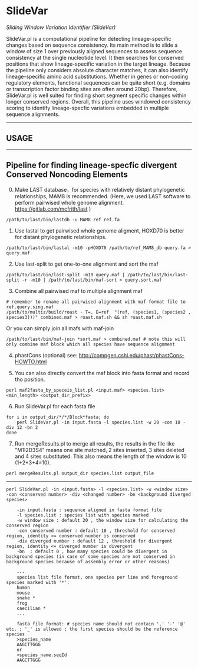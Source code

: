 # SlideVar
_Sliding Window Variation Identifier (SlideVar)_

SlideVar.pl is a computational pipeline for detecting lineage-specific changes based on sequence consistency. Its main method is to slide a window of size 1 over previously aligned sequences to assess sequence consistency at the single nucleotide level. It then searches for conserved positions that show lineage-specific variation in the target lineage. Because the pipeline only considers absolute character matches, it can also identify lineage-specific amino acid substitutions. Whether in genes or non-coding regulatory elements, functional sequences can be quite short (e.g. domains or transcription factor binding sites are often around 20bp). Therefore, SlideVar.pl is well suited for finding short segment specific changes within longer conserved regions. Overall, this pipeline uses windowed consistency scoring to identify lineage-specfic variations embedded in multiple sequence alignments.

---
## USAGE


---
## Pipeline for finding lineage-specfic divergent Conserved Noncoding Elements


0. Make LAST database，for species with relatively distant phylogenetic relationships, MAM8 is recommended. (Here, we used LAST software to perform pairwised whole genome alignment. https://gitlab.com/mcfrith/last )
```
/path/to/last/bin/lastdb -u MAM8 ref ref.fa
```

1. Use lastal to get pairwised whole genome aligment, HOXD70 is better for distant phylogenetic relationships.
```
/path/to/last/bin/lastal -m10 -pHOXD70 /path/to/ref_MAM8_db query.fa > query.maf
```

2. Use last-split to get one-to-one alignment and sort the maf
```
/path/to/last/bin/last-split -m10 query.maf | /path/to/last/bin/last-split -r -m10 | /path/to/last/bin/maf-sort > query.sort.maf 
```

3. Combine all pairwised maf to multiple alignment maf
```
# remember to rename all pairwised alignment with maf format file to ref.query.sing.maf
/path/to/multiz/build/roast - T=. E=ref  "(ref, (species1, (species2 , species3)))" combined.maf > roast.maf.sh && sh roast.maf.sh
```
Or you can simply join all mafs with maf-join
```
/path/to/last/bin/maf-join *sort.maf > combined.maf # note this will only combine maf block which all species have sequence alignment
```

4. phastCons (optional) see: http://compgen.cshl.edu/phast/phastCons-HOWTO.html

5. You can also directly convert the maf block into fasta format and record tho position.
```
perl maf2fasta_by_speceis_list.pl <input.maf> <species.list> <min_length> <output_dir_prefix>
```

6. Run SlideVar.pl for each fasta file
```
for i in output_dir/*/*/Block*fasta; do 
	perl SlideVar.pl -in input.fasta -l species.list -w 20 -con 18 -div 12 -bn 2
done
```

7. Run mergeResults.pl to merge all results, the results in the file like "M1I2D3S4" means one site matched, 2 sites inserted, 3 sites deleted and 4 sites substituted. This also means the length of the window is 10 (1+2+3+4=10).
```
perl mergeResults.pl output_dir species.list output_file
```

---

```
perl SlideVar.pl -in <input.fasta> -l <species.list> -w <window size> -con <conserved number> -div <changed number> -bn <background diverged species>

    -in input.fasta : sequence aligned in fasta format file
    -l species.list : species list with species marked
    -w window size : default 20 , the window size for calculating the conserved region
    -con conserved number : default 18 , threshold for conserved region, identity >= conserved number is conserved
    -div diverged number : default 12 , threshold for divergent region, identity <= diverged number is divergent
    -bn  : default 0 , how many species could be divergent in background species (in case of some species are not conserved in background species because of assembly error or other reasons)

    ---
    species list file format, one species per line and foreground species marked with '*':
    human
    mouse
    snake *
    frog
    caecilian *
    ...

    fasta file format: # species name should not contain '.' '-' '@' etc. ; '_' is allowed ; the first species should be the reference species
    >species_name
    AAGCTTGGG
    or
    >species_name.seqId
    AAGCTTGGG

```
